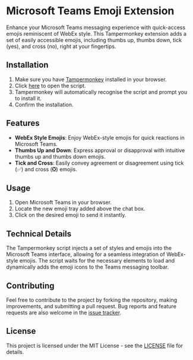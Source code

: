 # Microsoft Teams Emoji Extension

Enhance your Microsoft Teams messaging experience with quick-access emojis reminiscent of WebEx style. This Tampermonkey extension adds a set of easily accessible emojis, including thumbs up, thumbs down, tick (yes), and cross (no), right at your fingertips.

## Installation

1. Make sure you have [Tampermonkey](https://www.tampermonkey.net/) installed in your browser.
2. Click [here](https://github.com/m4gni/teams/raw/main/teams.user.js) to open the script.
3. Tampermonkey will automatically recognise the script and prompt you to install it.
4. Confirm the installation.

## Features

- **WebEx Style Emojis**: Enjoy WebEx-style emojis for quick reactions in Microsoft Teams.
- **Thumbs Up and Down**: Express approval or disapproval with intuitive thumbs up and thumbs down emojis.
- **Tick and Cross**: Easily convey agreement or disagreement using tick (✅) and cross (❎) emojis.

## Usage

1. Open Microsoft Teams in your browser.
2. Locate the new emoji tray added above the chat box.
3. Click on the desired emoji to send it instantly.

## Technical Details

The Tampermonkey script injects a set of styles and emojis into the Microsoft Teams interface, allowing for a seamless integration of WebEx-style emojis. The script waits for the necessary elements to load and dynamically adds the emoji icons to the Teams messaging toolbar.

## Contributing

Feel free to contribute to the project by forking the repository, making improvements, and submitting a pull request. Bug reports and feature requests are also welcome in the [issue tracker](https://github.com/m4gni/teams/issues).

## License

This project is licensed under the MIT License - see the [LICENSE](https://github.com/m4gni/teams/blob/main/LICENSE) file for details.
